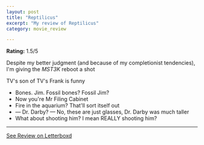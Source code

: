 ```yaml
---
layout: post
title: "Reptilicus"
excerpt: "My review of Reptilicus"
category: movie_review

---
```


**Rating:** 1.5/5

Despite my better judgment (and because of my completionist tendencies), I'm giving the <i>MST3K</i> reboot a shot

TV's son of TV's Frank is funny

* Bones. Jim. Fossil bones? Fossil Jim?
* Now you're Mr Filing Cabinet
* Fire in the aquarium? That'll sort itself out
* — Dr. Darby? — No, these are just glasses, Dr. Darby was much taller 
* What about shooting him? I mean REALLY shooting him?

<hr>

[See Review on Letterboxd](https://boxd.it/6iuovx)
